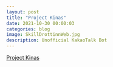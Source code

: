 ```yaml
---
layout: post
title: "Project Kinas"
date: 2021-10-30 00:00:03
categories: blog
image: SkillDrottinnWeb.jpg
description: Unofficial KakaoTalk Bot
---
```


[Project Kinas](https://blog.naver.com/qncoehtk000)